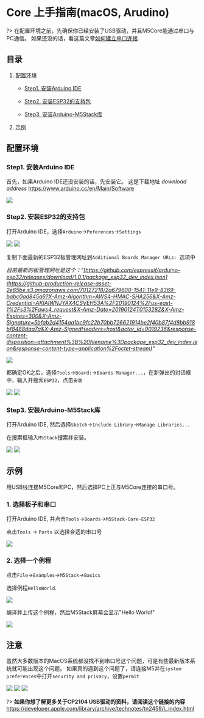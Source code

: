
# Core 上手指南(macOS, Arudino)

?> 在配置环境之前，先确保你已经安装了USB驱动，并且M5Core能通过串口与PC通信。 如果还没的话，看这篇文章[如何建立串口连接](zh_CN/related_documents/establish_serial_connection).

## 目录

1. [配置环境](#配置环境)

    - [Step1. 安装Arduino IDE](#Step1-安装arduino-ide)

    - [Step2. 安装ESP32的支持包](#Step2-安装ESP32的支持包)

    - [Step3. 安装Arduino-M5Stack库](#Step3-安装arduino-m5stack库)

2. [示例](#示例)

## 配置环境

### Step1. 安装Arduino IDE

首先，如果Arduino IDE还没安装的话，先安装它。 这是下载地址 *download address* https://www.arduino.cc/en/Main/Software

<img src="assets/img/getting_started_pics/m5stack_core/get_started_with_arduino_m5core/mac/macOS_download_arduino_ide.png">

### Step2. 安装ESP32的支持包

打开Arduino IDE，选择`Arduino`->`Peferences`->`Settings`

<img src="assets/img/getting_started_pics/m5stack_core/get_started_with_arduino_m5core/mac/quick_start_arduino_mac_01.png">

<img src="assets/img/getting_started_pics/m5stack_core/get_started_with_arduino_m5core/mac/quick_start_arduino_mac_02.png">

复制下面最新的ESP32板管理网址到`Additional Boards Manager URLs: `选项中

*目前最新的板管理网址是这个："[https://github.com/espressif/arduino-esp32/releases/download/1.0.1/package_esp32_dev_index.json](https://github-production-release-asset-2e65be.s3.amazonaws.com/70127218/2a679600-1541-11e9-8369-babc0ad845a6?X-Amz-Algorithm=AWS4-HMAC-SHA256&X-Amz-Credential=AKIAIWNJYAX4CSVEH53A%2F20190124%2Fus-east-1%2Fs3%2Faws4_request&X-Amz-Date=20190124T015328Z&X-Amz-Expires=300&X-Amz-Signature=5bfab2d4154aa1bc9fc22b70bb726621914be2f40b87f4d8bb918bf8488daa7a&X-Amz-SignedHeaders=host&actor_id=9019236&response-content-disposition=attachment%3B%20filename%3Dpackage_esp32_dev_index.json&response-content-type=application%2Foctet-stream)"*

<img src="assets/img/getting_started_pics/m5stack_core/get_started_with_arduino_m5core/mac/quick_start_arduino_mac_03.png">

都确定OK之后，选择`Tools`->`Board:`->`Boards Manager...`，在新弹出的对话框中，输入并搜索`ESP32`，点击`安装`

<img src="assets/img/getting_started_pics/m5stack_core/get_started_with_arduino_m5core/mac/quick_start_arduino_mac_04.png">

<img src="assets/img/getting_started_pics/m5stack_core/get_started_with_arduino_m5core/mac/quick_start_arduino_mac_05.png">

### Step3. 安装Arduino-M5Stack库

打开Arduino IDE, 然后选择`Sketch`->`Include Library`->`Manage Libraries...`

在搜索框输入`M5Stack`搜索并安装。

<img src="assets/img/getting_started_pics/m5stack_core/get_started_with_arduino_m5core/mac/quick_start_arduino_mac_06.png">

<img src="assets/img/getting_started_pics/m5stack_core/get_started_with_arduino_m5core/mac/quick_start_arduino_mac_07.png">

## 示例

用USB线连接M5Core和PC，然后选择PC上正与M5Core连接的串口号。

### 1. 选择板子和串口

打开Arduino IDE, 并点击`Tools`->`Boards`->`M5Stack-Core-ESP32`

点击`Tools` -> `Ports` 以选择合适的串口号

<img src="assets/img/getting_started_pics/m5stack_core/get_started_with_arduino_m5core/mac/quick_start_arduino_mac_10.png">

### 2. 选择一个例程

点击`File`->`Examples`->`M5Stack`->`Basics`

选择例程`HelloWorld`.

<img src="assets/img/getting_started_pics/m5stack_core/get_started_with_arduino_m5core/mac/quick_start_arduino_mac_09.png">

编译并上传这个例程，然后M5Stack屏幕会显示"Hello World!"

<img src="assets/img/getting_started_pics/m5stack_core/get_started_with_arduino_m5core/mac/display_hello_world.png">

## 注意

虽然大多数版本的MacOS系统都没找不到串口号这个问题，可是有些最新版本系统就可能出现这个问题。
如果真的遇到这个问题了，请连接M5并在`system preferences`中打开`security and privacy`，设置`permit`

<img src="assets/img/getting_started_pics/m5stack_core/get_started_with_arduino_m5core/mac/macOS_security_and_privacy.png">

<img src="assets/img/getting_started_pics/m5stack_core/get_started_with_arduino_m5core/mac/macOS_security_and_privacy_01.png">

<img src="assets/img/getting_started_pics/m5stack_core/get_started_with_arduino_m5core/mac/macOS_security_and_privacy_02.png">

?> **如果你想了解更多关于CP2104 USB驱动的资料，请阅读这个链接的内容** https://developer.apple.com/library/archive/technotes/tn2459/\_index.html
